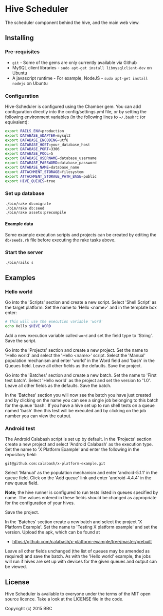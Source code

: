# Hive Scheduler

The scheduler component behind the hive, and the main web view.

## Installing

### Pre-requisites

* `git` - Some of the gems are only currently available via Github
* MySQL client libraries - `sudo apt-get install libmysqlclient-dev` on Ubuntu
* A javascript runtime - For example, NodeJS - `sudo apt-get install nodejs` on Ubuntu

### Configuration

Hive-Scheduler is configured using the Chamber gem. You can add configuration directly
into the config/settings.yml file, or by setting the following environment variables (in 
the following lines to `~/.bashrc` (or equivalent):

```bash
export RAILS_ENV=production
export DATABASE_ADAPTER=mysql2
export DATABASE_ENCODING=utf8
export DATABASE_HOST=your_database_host
export DATABASE_PORT=3306
export DATABASE_POOL=5
export DATABASE_USERNAME=database_username
export DATABASE_PASSWORD=database_password
export DATABASE_NAME=database_name
export ATTACHMENT_STORAGE=filesystem
export ATTACHMENT_STORAGE_PATH_BASE=public
export HIVE_QUEUES=true
```

### Set up database

```bash
./bin/rake db:migrate
./bin/rake db:seed
./bin/rake assets:precompile
```

#### Example data

Some example execution scripts and projects can be created by editing the
`db/seeds.rb` file before executing the rake tasks above.

### Start the server

```bash
./bin/rails s
```

## Examples

### Hello world

Go into the 'Scripts' section and create a new script. Select
'Shell Script' as the target platform.
Set the name to 'Hello \<name\>' and in the template box enter:

```bash
# This will use the execution variable 'word'
echo Hello $HIVE_WORD
```

Add a new execution variable called `word` and set the field type to 'String'. Save the script.

Go into the 'Projects' section and create a new project. Set the name to
'Hello world' and select the 'Hello \<name\>' script. Select the
'Manual' population mechanism and enter 'world' in the Word field and 'bash'
in the Queues field. Leave all other fields as the defaults. Save the project.

Go into the 'Batches' section and create a new batch. Set the name to 'First
test batch'. Select 'Hello world' as the project and set the version to '1.0'.
Leave all other fields as the defaults. Save the batch.

In the 'Batches' section you will now see the batch you have just created and
by clicking on the name you can see a single job belonging to this batch for
the queue 'bash'. If you have a hive set up to run shell tests on a queue
named 'bash' then this test will be executed and by clicking on the job number
you can view the output.

### Android test

The Android Calabash script is set up by default. In the 'Projects'
section create a new project and select 'Android Calabash' as the execution
type. Set the name to 'X Platform Example' and enter the following in the 
repository field:
 
```
git@github.com:calabash/x-platform-example.git
```

Select 'Manual' as the population mechanism and enter 'android-5.1.1' in the
queue field. Click on the 'Add queue' link and enter 'android-4.4.4' in the
new queue field.

**Note;** the hive runner is configured to run tests listed
in queues specified by name. The values entered in these fields should be 
changed as appropriate for the configuration of your hives.

Save the project.

In the 'Batches' section create a new batch and select the project 'X Platform
Example'. Set the name to 'Testing X platform example' and set the version.
Upload the apk, which can be found at

* https://github.com/calabash/x-platform-example/tree/master/prebuilt

Leave all other fields unchanged (the list of queues may be amended as required)
and save the batch. As with the 'Hello world' example, the jobs will run if
hives are set up with devices for the given queues and output can be viewed.

## License

Hive Scheduler is available to everyone under the terms of the MIT open source licence.
Take a look at the LICENSE file in the code.

Copyright (c) 2015 BBC
